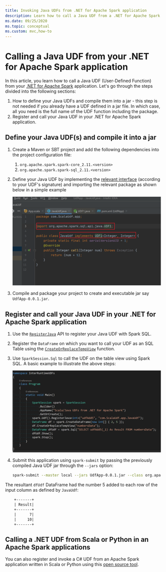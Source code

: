 ```yaml
---
title: Invoking Java UDFs from .NET for Apache Spark application
description: Learn how to call a Java UDF from a .NET for Apache Spark application.
ms.date: 09/25/2020
ms.topic: conceptual
ms.custom: mvc,how-to
---
```


# Calling a Java UDF from your .NET for Apache Spark application

In this article, you learn how to call a Java UDF (User-Defined Function) from your [.NET for Apache Spark](https://github.com/dotnet/spark) application. Let's go through the steps divided into the following sections:

1. How to define your Java UDFs and compile them into a jar - this step is not needed if you already have a UDF defined in a jar file. In which case, all you need is the full name of the UDF function including the package.
2. Register and call your Java UDF in your .NET for Apache Spark application.

## Define your Java UDF(s) and compile it into a jar

1. Create a Maven or SBT project and add the following dependencies into the project configuration file:
    1. `org.apache.spark.spark-core_2.11.<version>`
    2. `org.apache.spark.spark-sql_2.11.<version>`
2. Define your Java UDF by implementing the [relevant interface](https://github.com/apache/spark/blob/master/sql/core/src/main/java/org/apache/spark/sql/api/java/UDF1.java) (according to your UDF's signature) and importing the relevant package as shown below in a simple example

	![Java UDF example](./media/invoke-external-udfs/JavaUdf.png)

3. Compile and package your project to create and executable jar say `UdfApp-0.0.1.jar`.

## Register and call your Java UDF in your .NET for Apache Spark application

1. Use the [`RegisterJava`](https://github.com/dotnet/spark/blob/8dcdcdc7c60d5f42cba5a90f1346d854ab5bf7bb/src/csharp/Microsoft.Spark/Sql/UDFRegistration.cs#L424) API to register your Java UDF with Spark SQL.
2. Register the `DataFrame` on which you want to call your UDF as an SQL Table using the [`CreateOrReplaceTempView`](https://github.com/dotnet/spark/blob/master/src/csharp/Microsoft.Spark/Sql/DataFrame.cs#L957) function.
3. Use `SparkSession.Sql` to call the UDF on the table view using Spark SQL.
A basic example to illustrate the above steps:

	![.NET for Apache Spark application](./media/invoke-external-udfs/sparkdotnetapp.png)

4. Submit this application using `spark-submit` by passing the previously compiled Java UDF jar through the `--jars` option:

	```bash
	spark-submit --master local --jars UdfApp-0.0.1.jar --class org.apache.spark.deploy.dotnet.DotnetRunner microsoft-spark-3.0.x-0.12.1.jar InterRuntimeUDFs.exe
	```

The resultant `dfUdf` DataFrame had the number 5 added to each row of the input column as defined by `JavaUdf`:

```text
    +-------+
    | Result|
    +-------+
    |      7|
    |     10|
    +-------+
```

## Calling a .NET UDF from Scala or Python in an Apache Spark applications

You can also register and invoke a C# UDF from an Apache Spark application written in Scala or Python using this [open source tool](https://github.com/imback82/sparkdotnetudf).
